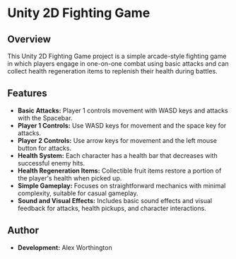 # Unity 2D Fighting Game

## Overview

This Unity 2D Fighting Game project is a simple arcade-style fighting game in which players engage in one-on-one combat using basic attacks and can collect health regeneration items to replenish their health during battles.

## Features

- **Basic Attacks:** Player 1 controls movement with WASD keys and attacks with the Spacebar.
- **Player 1 Controls:** Use WASD keys for movement and the space key for attacks.
- **Player 2 Controls:** Use arrow keys for movement and the left mouse button for attacks.
- **Health System:** Each character has a health bar that decreases with successful enemy hits.
- **Health Regeneration Items:** Collectible fruit items restore a portion of the player's health when picked up.
- **Simple Gameplay:** Focuses on straightforward mechanics with minimal complexity, suitable for casual gameplay.
- **Sound and Visual Effects:** Includes basic sound effects and visual feedback for attacks, health pickups, and character interactions.

## Author

- **Development:** Alex Worthington
